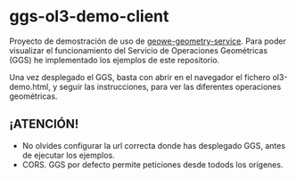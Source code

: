 # ggs-ol3-demo-client
Proyecto de demostración de uso de [geowe-geometry-service](https://github.com/geowe/geowe-geometry-service).
Para poder visualizar el funcionamiento del Servicio de Operaciones Geométricas (GGS) he implementado los ejemplos de este repositorio.

Una vez desplegado el GGS, basta con abrir en el navegador el fichero ol3-demo.html, y seguir las instrucciones, para ver las diferentes operaciones geométricas.

## ¡ATENCIÓN! 
- No olvides configurar la url correcta donde has desplegado GGS, antes de ejecutar los ejemplos.
- CORS. GGS por defecto permite peticiones desde todods los orígenes.



